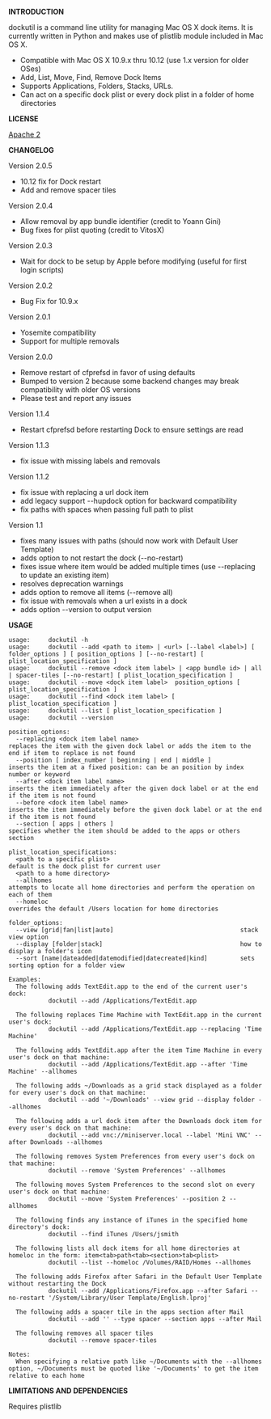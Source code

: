**INTRODUCTION**

dockutil is a command line utility for managing Mac OS X dock items.
It is currently written in Python and makes use of plistlib module included in Mac OS X.
- Compatible with Mac OS X 10.9.x thru 10.12 (use 1.x version for older
  OSes)
- Add, List, Move, Find, Remove Dock Items
- Supports Applications, Folders, Stacks, URLs. 
- Can act on a specific dock plist or every dock plist in a folder of home directories

**LICENSE**

[Apache 2](http://www.apache.org/licenses/LICENSE-2.0)

**CHANGELOG**

Version 2.0.5
- 10.12 fix for Dock restart
- Add and remove spacer tiles

Version 2.0.4
- Allow removal by app bundle identifier (credit to Yoann Gini)
- Bug fixes for plist quoting (credit to VitosX)

Version 2.0.3
- Wait for dock to be setup by Apple before modifying (useful for first login scripts)

Version 2.0.2
- Bug Fix for 10.9.x

Version 2.0.1

- Yosemite compatibility
- Support for multiple removals

Version 2.0.0

- Remove restart of cfprefsd in favor of using defaults
- Bumped to version 2 because some backend changes may break compatibility with older OS versions
- Please test and report any issues

Version 1.1.4

- Restart cfprefsd before restarting Dock to ensure settings are read

Version 1.1.3

- fix issue with missing labels and removals

Version 1.1.2

- fix issue with replacing a url dock item
- add legacy support --hupdock option for backward compatibility
- fix paths with spaces when passing full path to plist


Version 1.1

- fixes many issues with paths (should now work with Default User Template)
- adds option to not restart the dock (--no-restart)
- fixes issue where item would be added multiple times
(use --replacing to update an existing item)
- resolves deprecation warnings
- adds option to remove all items (--remove all)
- fix issue with removals when a url exists in a dock
- adds option --version to output version


**USAGE**

    usage:     dockutil -h
    usage:     dockutil --add <path to item> | <url> [--label <label>] [ folder_options ] [ position_options ] [--no-restart] [ plist_location_specification ]
    usage:     dockutil --remove <dock item label> | <app bundle id> | all | spacer-tiles [--no-restart] [ plist_location_specification ]
    usage:     dockutil --move <dock item label>  position_options [ plist_location_specification ]
    usage:     dockutil --find <dock item label> [ plist_location_specification ]
    usage:     dockutil --list [ plist_location_specification ]
    usage:     dockutil --version

    position_options:
      --replacing <dock item label name>                            replaces the item with the given dock label or adds the item to the end if item to replace is not found
      --position [ index_number | beginning | end | middle ]        inserts the item at a fixed position: can be an position by index number or keyword
      --after <dock item label name>                                inserts the item immediately after the given dock label or at the end if the item is not found
      --before <dock item label name>                               inserts the item immediately before the given dock label or at the end if the item is not found
      --section [ apps | others ]                                   specifies whether the item should be added to the apps or others section

    plist_location_specifications:
      <path to a specific plist>                                    default is the dock plist for current user
      <path to a home directory>
      --allhomes                                                    attempts to locate all home directories and perform the operation on each of them
      --homeloc                                                     overrides the default /Users location for home directories

    folder_options:
      --view [grid|fan|list|auto]                                   stack view option
      --display [folder|stack]                                      how to display a folder's icon
      --sort [name|dateadded|datemodified|datecreated|kind]         sets sorting option for a folder view

    Examples:
      The following adds TextEdit.app to the end of the current user's dock:
               dockutil --add /Applications/TextEdit.app

      The following replaces Time Machine with TextEdit.app in the current user's dock:
               dockutil --add /Applications/TextEdit.app --replacing 'Time Machine'

      The following adds TextEdit.app after the item Time Machine in every user's dock on that machine:
               dockutil --add /Applications/TextEdit.app --after 'Time Machine' --allhomes

      The following adds ~/Downloads as a grid stack displayed as a folder for every user's dock on that machine:
               dockutil --add '~/Downloads' --view grid --display folder --allhomes

      The following adds a url dock item after the Downloads dock item for every user's dock on that machine:
               dockutil --add vnc://miniserver.local --label 'Mini VNC' --after Downloads --allhomes

      The following removes System Preferences from every user's dock on that machine:
               dockutil --remove 'System Preferences' --allhomes

      The following moves System Preferences to the second slot on every user's dock on that machine:
               dockutil --move 'System Preferences' --position 2 --allhomes

      The following finds any instance of iTunes in the specified home directory's dock:
               dockutil --find iTunes /Users/jsmith

      The following lists all dock items for all home directories at homeloc in the form: item<tab>path<tab><section>tab<plist>
               dockutil --list --homeloc /Volumes/RAID/Homes --allhomes

      The following adds Firefox after Safari in the Default User Template without restarting the Dock
               dockutil --add /Applications/Firefox.app --after Safari --no-restart '/System/Library/User Template/English.lproj'

      The following adds a spacer tile in the apps section after Mail
               dockutil --add '' --type spacer --section apps --after Mail

      The following removes all spacer tiles
               dockutil --remove spacer-tiles

    Notes:
      When specifying a relative path like ~/Documents with the --allhomes option, ~/Documents must be quoted like '~/Documents' to get the item relative to each home



**LIMITATIONS AND DEPENDENCIES**

Requires plistlib

